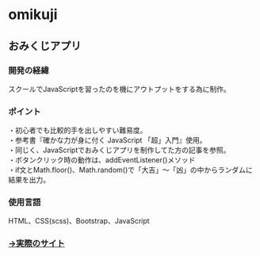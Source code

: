 # omikuji
## おみくじアプリ
### 開発の経緯
スクールでJavaScriptを習ったのを機にアウトプットをする為に制作。

### ポイント
・初心者でも比較的手を出しやすい難易度。<br>
・参考書『確かな力が身に付く JavaScript 「超」入門』使用。<br>
・同じく、JavaScriptでおみくじアプリを制作してた方の記事を参照。<br>
・ボタンクリック時の動作は、addEventListener()メソッド<br>
・if文とMath.floor()、Math.random()で「大吉」〜「凶」の中からランダムに結果を出力。<br>

### 使用言語
HTML、CSS(scss)、Bootstrap、JavaScript

### [→実際のサイト](https://totototosshii.github.io/omikuji)
